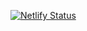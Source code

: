 [![Netlify Status](https://api.netlify.com/api/v1/badges/9dfa5f3f-fd8e-4d79-a9b9-3610f199e471/deploy-status)](https://app.netlify.com/sites/fistonn/deploys)